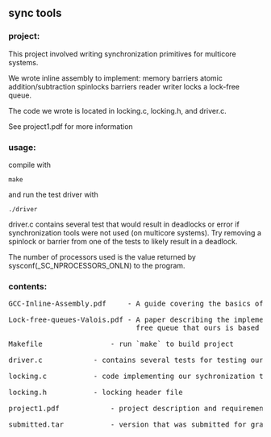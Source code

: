 ## sync tools

### project:

This project involved writing synchronization primitives for multicore systems.

We wrote inline assembly to implement:
	memory barriers
        atomic addition/subtraction
        spinlocks
        barriers
        reader writer locks
        a lock-free queue. 

The code we wrote is located in locking.c, locking.h, and driver.c. 

See project1.pdf for more information
  
### usage:

compile with   
  
`make`  
  
and run the test driver with  
  
`./driver`  
  
  
driver.c contains several test that would result in deadlocks or error if
synchronization tools were not used (on multicore systems). Try removing a spinlock
or barrier from one of the tests to likely result in a deadlock.

The number of processors used is the value returned by sysconf(_SC_NPROCESSORS_ONLN) to the program.
  
### contents:
<pre>
GCC-Inline-Assembly.pdf     - A guide covering the basics of inline assembly

Lock-free-queues-Valois.pdf - A paper describing the implementation of a lock
                              free queue that ours is based off of

Makefile	            - run `make` to build project

driver.c		    - contains several tests for testing our sync tools

locking.c		    - code implementing our sychronization tools

locking.h		    - locking header file

project1.pdf		    - project description and requirements

submitted.tar		    - version that was submitted for grading
</pre>
